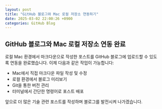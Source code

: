 ```yaml
---
layout: post
title: "GitHub 블로그와 Mac 로컬 저장소 연동하기"
date: 2025-03-02 22:00:26 +0900
categories: GitHub Blog
---
```


## GitHub 블로그와 Mac 로컬 저장소 연동 완료

로컬 Mac 환경에서 마크다운으로 작성한 포스트를 GitHub 블로그에 업로드할 수 있도록 연동을 완료했습니다.
이제 다음과 같은 작업이 가능합니다:

- Mac에서 직접 마크다운 파일 작성 및 수정
- 로컬 환경에서 블로그 미리보기
- Git을 통한 버전 관리
- 터미널에서 간단한 명령어로 포스트 배포

앞으로 더 많은 기술 관련 포스트를 작성하며 블로그를 발전시켜 나가겠습니다.